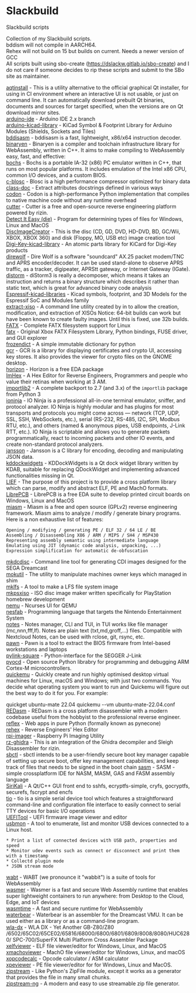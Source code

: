 # Slackbuild
Slackbuild scripts

Collection of my Slackbuild scripts.<br>
bddism will not compile in AARCH64.<br>
Rehex will not build on 15 but builds on current. Needs a newer version of GCC<br>
All scripts built using sbo-create (https://dslackw.gitlab.io/sbo-create) and I do not care if
someone decides to rip these scripts and submit to the SBo site as maintainer.

[aqtinstall](https://github.com/kermitdafrog8/Slackbuild/tree/main/Python/aqtinstall) -
This is a utility alternative to the official graphical Qt installer, for using in CI environment where 
an interactive UI is not usable, or just on command line.
It can automatically download prebuilt Qt binaries, documents and sources for target specified, when the
versions are on Qt download mirror sites.<br>
[arduino-ide](https://github.com/kermitdafrog8/Slackbuild/tree/main/Development/arduino-ide) - 
Arduino IDE 2.x branch<br>
[arduino-kicad-library](https://github.com/kermitdafrog8/Slackbuild/tree/main/Python/arduino-kicad-library) - 
KiCad Symbol & Footprint Library for Arduino Modules (Shields, Sockets and Tiles)<br>
[bddisasm](https://github.com/kermitdafrog8/Slackbuild/tree/main/Development/bddisasm) - 
bddisasm is a fast, lightweight, x86/x64 instruction decoder.<br>
[binaryen](https://github.com/kermitdafrog8/Slackbuild/tree/main/Development/binaryen) - 
Binaryen is a compiler and toolchain infrastructure library for
WebAssembly, written in C++. It aims to make compiling to WebAssembly
easy, fast, and effective: <br>
[bochs](https://github.com/kermitdafrog8/Slackbuild/tree/main/System/bochs) - 
Bochs is a portable IA-32 (x86) PC emulator written in C++, that
runs on most popular platforms. It includes emulation of the Intel
x86 CPU, common I/O devices, and a custom BIOS.<br>
[c-blosc](https://github.com/kermitdafrog8/Slackbuild/tree/main/Libraries/c-blosc) - 
Blosc is a high performance compressor optimized for binary data<br>
[class-doc](https://github.com/kermitdafrog8/Slackbuild/tree/main/Libraries/class-doc) - 
Extract attributes docstrings defined in various ways<br>
[codon](https://github.com/kermitdafrog8/Slackbuild/tree/main/Development/codon) - 
Codon is a high-performance Python implementation that compiles to
native machine code without any runtime overhead<br>
[cutter](https://github.com/kermitdafrog8/Slackbuild/tree/main/Development/cutter) - 
Cutter is a free and open-source reverse engineering platform powered by
rizin.<br>
[Detect It Easy (die)](https://github.com/kermitdafrog8/Slackbuild/tree/main/Development/die) -
Program for determining types of files for Windows, Linux and MacOS<br>
[DiscImageCreator](https://github.com/kermitdafrog8/Slackbuild/tree/main/System/DiscImageCreator) - 
This is the disc (CD, GD, DVD, HD-DVD, BD, GC/Wii, XBOX, XBOX 360) and disk (Floppy, MO, USB etc) image creation tool<br>
[Digi-Key-kicad-library](https://github.com/kermitdafrog8/Slackbuild/tree/main/Python/Digi-Key-kicad-library) - 
An atomic parts library for KiCard for Digi-Key products<br>
[direwolf](https://github.com/kermitdafrog8/Slackbuild/tree/main/Ham/direwolf) - 
Dire Wolf is a software "soundcard" AX.25 packet modem/TNC and APRS encoder/decoder. It can be used stand-alone to observe APRS traffic, as a tracker, digipeater, APRStt gateway, or Internet Gateway (IGate).<br>
[distorm](https://github.com/kermitdafrog8/Slackbuild/tree/main/Python/distorm) - 
diStorm3 is really a decomposer, which means it takes an instruction
and returns a binary structure which describes it rather than static
text, which is great for advanced binary code analysis<br>
[Espressif-kicad-libraries](https://github.com/kermitdafrog8/Slackbuild/tree/main/Python/Espressif-kicad-libraries) - 
Kicad symbols, footprint, and 3D Models for the Espressif SoC and Modules family<br>
[extract-xiso](https://github.com/kermitdafrog8/Slackbuild/tree/main/System/extract-xiso) -
A command line utility created by in to allow the creation,
modification, and extraction of XISOs
Notice: 64-bit builds can work but have been known to create faulty
images. Until this is fixed, use 32b builds.<br>
[FATX](https://github.com/kermitdafrog8/Slackbuild/tree/main/System/FATX) - 
Complete FATX filesystem support for Linux<br>
[fatx](https://github.com/kermitdafrog8/Slackbuild/tree/main/System/fatx) - 
Original Xbox FATX Filesystem Library, Python bindings, FUSE driver,
and GUI explorer<br>
[frozendict](https://github.com/kermitdafrog8/Slackbuild/tree/main/Libraries/frozendict) - 
A simple immutable dictionary for python<br>
[gcr](https://github.com/kermitdafrog8/Slackbuild/tree/main/Libraries/gcr) - 
GCR is a library for displaying certificates and crypto UI, accessing
key stores. It also provides the viewer for crypto files on the GNOME
desktop.<br>
[horizon](https://github.com/kermitdafrog8/Slackbuild/tree/main/Academic/horizon) - 
Horizon is a free EDA package<br>
[ImHex](https://github.com/kermitdafrog8/Slackbuild/tree/main/Development/ImHex) - 
A Hex Editor for Reverse Engineers, Programmers and people who value their
retinas when working at 3 AM.<br>
[importlib2](https://github.com/kermitdafrog8/Slackbuild/tree/main/Libraries/importlib2) - 
A complete backport to 2.7 (and 3.x) of the ``importlib`` package from Python 3<br>
[ioninja](https://github.com/kermitdafrog8/Slackbuild/tree/main/System/ioninja) - 
IO Ninja is a professional all-in-one terminal emulator, sniffer, and protocol analyzer. IO Ninja is highly modular and has plugins for most transports and protocols you might come across — network (TCP, UDP, SSL, SSH, WebSockets, etc.), serial (RS-232, RS-485, I2C, SPI, Modbus RTU, etc.), and others (named & anonymous pipes, USB endpoints, J-Link RTT, etc.). IO Ninja is scriptable and allows you to generate packets programmatically, react to incoming packets and other IO events, and create non-standard protocol analyzers.<br>
[jansson](https://github.com/kermitdafrog8/Slackbuild/tree/main/Libraries/jansson) - 
Jansson is a C library for encoding, decoding and manipulating
JSON data.<br>
[kddockwidgets](https://github.com/kermitdafrog8/Slackbuild/tree/main/Libraries/kddockwidgets) - 
KDDockWidgets is a Qt dock widget library written by KDAB, suitable for replacing
QDockWidget and implementing advanced functionalities missing in Qt.<br>
[LIEF](https://github.com/kermitdafrog8/Slackbuild/tree/main/Libraries/LIEF) - 
The purpose of this project is to provide a cross platform library which can parse, modify and abstract ELF, PE and MachO formats.<br>
[LibrePCB](https://github.com/kermitdafrog8/Slackbuild/tree/main/Academic/LibrePCB) - 
LibrePCB is a free EDA suite to develop printed circuit boards on
Windows, Linux and MacOS<br>
[miasm](https://github.com/kermitdafrog8/Slackbuild/tree/main/Python/miasm) - 
Miasm is a free and open source (GPLv2) reverse engineering framework. Miasm aims to analyze / modify / generate binary programs. Here is a non exhaustive list of features:

    Opening / modifying / generating PE / ELF 32 / 64 LE / BE
    Assembling / Disassembling X86 / ARM / MIPS / SH4 / MSP430
    Representing assembly semantic using intermediate language
    Emulating using JIT (dynamic code analysis, unpacking, ...)
    Expression simplification for automatic de-obfuscation

[mkdcdisc](https://github.com/kermitdafrog8/Slackbuild/tree/main/System/mkdcdisc) - 
Command line tool for generating CDI images designed for the SEGA Dreamcast<br>
[mokutil](https://github.com/kermitdafrog8/Slackbuild/tree/main/System/mokutil) - 
The utility to manipulate machines owner keys which managed in shim<br>
[mklfs](https://github.com/kermitdafrog8/Slackbuild/tree/main/System/mklfs) - 
A tool to make a LFS file system image<br>
[mkpsxiso](https://github.com/kermitdafrog8/Slackbuild/tree/main/System/mkpsxiso) - 
ISO disc image maker written specifically for PlayStation homebrew
development<br>
[nemu](https://github.com/kermitdafrog8/Slackbuild/tree/main/System/nemu) - 
Ncurses UI for QEMU<br>
[nesfab](https://github.com/kermitdafrog8/Slackbuild/tree/main/Development/nesfab) - 
Programming language that targets the Nintendo Entertainment System<br>
[notes](https://github.com/kermitdafrog8/Slackbuild/tree/main/System/notes) - 
Notes manager, CLI and TUI, in TUI works like file manager
(mc,nnn,fff,lf). Notes are plain text (txt,md,groff,...) files.
Compatible with Nextcloud Notes, can be used with rclose, git,
rsync, etc.<br>
[pawn](https://github.com/kermitdafrog8/Slackbuild/tree/main/System/pawn) - 
Pawn is a tool to extract the BIOS firmware from Intel-based workstations and laptops<br>
[pylink-square](https://github.com/kermitdafrog8/Slackbuild/tree/main/Python/pylink-square) - 
Python-interface for the SEGGER J-Link<br>
[pyocd](https://github.com/kermitdafrog8/Slackbuild/tree/main/Python/pyocd) - 
Open source Python librabry for programming and debugging
ARM Cortex-M microcontrollers.
<br>
[quickemu](https://github.com/kermitdafrog8/Slackbuild/tree/main/System/quickemu) -
Quickly create and run highly optimised desktop virtual machines for Linux, macOS and Windows; with just two commands. You decide what operating system you want to run and Quickemu will figure out the best way to do it for you. For example:

quickget ubuntu-mate 22.04
quickemu --vm ubuntu-mate-22.04.conf
<br>
[REDasm](https://github.com/kermitdafrog8/Slackbuild/tree/main/Development/REDasm) - 
REDasm is a cross platform disassembler with a modern codebase useful 
from the hobbyist to the professional reverse engineer.<br>
[reflex](https://github.com/kermitdafrog8/Slackbuild/tree/main/Python/reflex) - 
Web apps in pure Python (formally known as pynecone)<br>
[rehex](https://github.com/kermitdafrog8/Slackbuild/tree/main/Development/rehex) -
Reverse Engineers' Hex Editor<br>
[rpi-imager](https://github.com/kermitdafrog8/Slackbuild/tree/main/System/rpi-imager) - 
Raspberry Pi Imaging Utility<br>
[rz-ghidra](https://github.com/kermitdafrog8/Slackbuild/tree/main/Development/rz-ghidra) - 
This is an integration of the Ghidra decompiler and Sleigh
Disassembler for rizin.<br>
[sbctl](https://github.com/kermitdafrog8/Slackbuild/tree/main/System/sbctl) - 
sbctl intends to be a user-friendly secure boot key manager capable of setting up secure boot, offer key management capabilities, and keep track of files that needs to be signed in the boot chain
[sasm](https://github.com/kermitdafrog8/Slackbuild/tree/main/Development/sasm) - 
SASM - simple crossplatform IDE for NASM, MASM, GAS and FASM assembly
language<br>
[SiriKali](https://github.com/kermitdafrog8/Slackbuild/tree/main/System/SiriKali) - 
A Qt/C++ GUI front end to sshfs, ecryptfs-simple, cryfs, gocryptfs, securefs, fscrypt and encfs<br>
[tio](https://github.com/kermitdafrog8/Slackbuild/tree/main/System/tio) - 
tio is a simple serial device tool which features a straightforward command-line and configuration file interface to easily connect to serial TTY devices for basic I/O operations<br>
[UEFITool](https://github.com/kermitdafrog8/Slackbuild/tree/main/System/UEFITool) - 
UEFI firmware image viewer and editor<br>
[usbmon](https://github.com/kermitdafrog8/Slackbuild/tree/main/System/usbmon) - 
A tool to enumerate, list and monitor USB devices connected to a Linux host.

    * Print a list of connected devices with USB path, properties and speed
    * Monitor udev events such as connect or disconnect and print them with a timestamp
    * Collectd plugin mode
    * JSON stream mode

[wabt](https://github.com/kermitdafrog8/Slackbuild/tree/main/Development/wabt) - 
WABT (we pronounce it "wabbit") is a suite of tools for WebAssembly<br>
[wasmer](https://github.com/kermitdafrog8/Slackbuild/tree/main/Development/wasmer) - 
Wasmer is a fast and secure Web Assembly runtime that enables super lightweight containers to run
anywhere: from Desktop to the Cloud, Edge, and IoT devices<br>
[wasmtime](https://github.com/kermitdafrog8/Slackbuild/tree/main/Development/wasmtime) - 
A fast and secure runtime for WebAssembly<br>
[waterbear](https://github.com/kermitdafrog8/Slackbuild/tree/main/Development/waterbear) - 
Waterbear is an assembler for the Dreamcast VMU. It can be used either as a library or as a command-line program.<br>
[wla-dx](https://github.com/kermitdafrog8/Slackbuild/tree/main/Development/wla-dx) - 
WLA DX - Yet Another GB-Z80/Z80 /6502/65C02/65CE02/65816/68000/6800/6801/6809/8008/8080/HUC6280/
SPC-700/SuperFX Multi Platform Cross Assembler Package<br>
[xelfviewer](https://github.com/kermitdafrog8/Slackbuild/tree/main/Development/xelfviewer) - 
ELF file viewer/editor for Windows, Linux, and MacOS<br>
[xmachoviewer](https://github.com/kermitdafrog8/Slackbuild/tree/main/Development/xmachoviewer) - 
MachO file viewer/editor for Windows, Linux, and macOS<br>
[xopcodecalc](https://github.com/kermitdafrog8/Slackbuild/tree/main/Development/xopcodecalc) - 
Opcode calculator / ASM calculator<br>
[xpeviewer](https://github.com/kermitdafrog8/Slackbuild/tree/main/Development/xpeviewer) - 
PE file viewer/editor for for Windows, Linux and MacOS.<br>
[zipstream](https://github.com/kermitdafrog8/Slackbuild/tree/main/Libraries/zipstream) - 
Like Python's ZipFile module, except it works as a generator that provides the
file in many small chunks. <br>
[zipstream-ng](https://github.com/kermitdafrog8/Slackbuild/tree/main/Libraries/zipstream-ng) - 
A modern and easy to use streamable zip file generator.<br>
